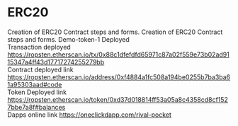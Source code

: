 # ERC20
Creation of ERC20 Contract steps  and forms.
Creation of ERC20 Contract steps  and forms.
Demo-token-1 Deployed 
<br>Transaction deployed 
https://ropsten.etherscan.io/tx/0x88c1dfefdfd65971c87a02f559e73b02ad9115347a4ff43d17717274255279bb
<br>Contract deployed link
https://ropsten.etherscan.io/address/0xf4884a1fc508a194be0255b7ba3ba61a95303aad#code
<br>Token Deployed  link 
https://ropsten.etherscan.io/token/0xd37d018814ff53a05a8c4358cd8cf1527bbe7a8f#balances
<br>Dapps online link 
https://oneclickdapp.com/rival-pocket
